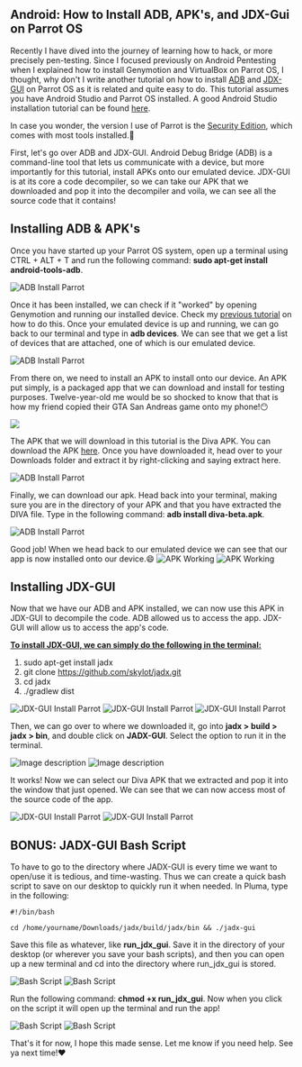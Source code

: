 ## Android: How to Install ADB, APK's, and JDX-Gui on Parrot OS
Recently I have dived into the journey of learning how to hack, or more precisely pen-testing. Since I focused previously on Android Pentesting when  I explained how to install Genymotion and VirtualBox on Parrot OS, I thought, why don't I write another tutorial on how to install [ADB](https://developer.android.com/studio/command-line/adb) and [JDX-GUI](https://github.com/skylot/jadx) on Parrot OS as it is related and quite easy to do. This tutorial assumes you have Android Studio and Parrot OS installed. A good Android Studio installation tutorial can be found [here](https://tutorialforlinux.com/2021/04/05/step-by-step-android-studio-parrot-linux-installation/).

In case you wonder, the version I use of Parrot is the [Security Edition](https://www.parrotsec.org/download/), which comes with most tools installed.🤠

First, let's go over ADB and JDX-GUI. Android Debug Bridge (ADB) is a command-line tool that lets us communicate with a device, but more importantly for this tutorial, install APKs onto our emulated device. JDX-GUI is at its core a code decompiler, so we can take our APK that we downloaded and pop it into the decompiler and voila, we can see all the source code that it contains!

## Installing ADB & APK's
Once you have started up your Parrot OS system, open up a terminal using CTRL + ALT + T and run the following command: **sudo apt-get install android-tools-adb**.

![ADB Install Parrot](https://dev-to-uploads.s3.amazonaws.com/uploads/articles/dws4aamj5melaoft8u52.png)
 
Once it has been installed, we can check if it "worked" by opening Genymotion and running our installed device. Check my [previous tutorial](https://dev.to/christinecdev/how-to-install-genymotion-virtualbox-on-parrot-os-287p) on how to do this. Once your emulated device is up and running, we can go back to our terminal and type in **adb devices**. We can see that we get a list of devices that are attached, one of which is our emulated device. 

![ADB Install Parrot](https://dev-to-uploads.s3.amazonaws.com/uploads/articles/7dxvrdwsfrvrqakb5jx0.png)

From there on, we need to install an APK to install onto our device. An APK put simply, is a packaged app that we can download and install for testing purposes. Twelve-year-old me would be so shocked to know that that is how my friend copied their GTA San Andreas game onto my phone!😶

<img src="https://c.tenor.com/pz0JWTgmDKQAAAAd/san-andreas-gta.gif"/>

The APK that we will download in this tutorial is the Diva APK. You can download the APK [here](https://www.payatu.com/wp-content/uploads/2016/01/diva-beta.tar.gz). Once you have downloaded it, head over to your Downloads folder and extract it by right-clicking and saying extract here.

![ADB Install Parrot](https://dev-to-uploads.s3.amazonaws.com/uploads/articles/rwu7wxvkctz7es836ig4.png)

Finally, we can download our apk. Head back into your terminal, making sure you are in the directory of your APK and that you have extracted the DIVA file. Type in the following command: **adb install diva-beta.apk**.

![ADB Install Parrot](https://dev-to-uploads.s3.amazonaws.com/uploads/articles/1mw0nhasoo2sgev93zji.png) 

Good job! When we head back to our emulated device we can see that our app is now installed onto our device.😄
![APK Working](https://dev-to-uploads.s3.amazonaws.com/uploads/articles/lzcs0piva2xddv9wk0s1.png)
![APK Working](https://dev-to-uploads.s3.amazonaws.com/uploads/articles/rmsgvhlnvutzxk09ojqk.png)

## Installing JDX-GUI
Now that we have our ADB and APK installed, we can now use this APK in JDX-GUI to decompile the code. ADB allowed us to access the app. JDX-GUI will allow us to access the app's code. 

<u>**To install JDX-GUI, we can simply do the following in the terminal:**</u>
1. sudo apt-get install jadx
2. git clone https://github.com/skylot/jadx.git
3. cd jadx
4. ./gradlew dist

![JDX-GUI Install Parrot](https://dev-to-uploads.s3.amazonaws.com/uploads/articles/p5fxqq5a9zqo3hwf3w1z.png)
![JDX-GUI Install Parrot](https://dev-to-uploads.s3.amazonaws.com/uploads/articles/29j1a4kjrarxemiehfj0.png)
![JDX-GUI Install Parrot](https://dev-to-uploads.s3.amazonaws.com/uploads/articles/1xk4k9dagynwohhnnuq1.png)

Then, we can go over to where we downloaded it, go into **jadx > build > jadx > bin**, and double click on **JADX-GUI**. Select the option to run it in the terminal.

![Image description](https://dev-to-uploads.s3.amazonaws.com/uploads/articles/oanilsu8bfzb7shm2ow9.png)
![Image description](https://dev-to-uploads.s3.amazonaws.com/uploads/articles/uuvv5slx911cc7ipjfy0.png)
  
It works! Now we can select our Diva APK that we extracted and pop it into the window that just opened. We can see that we can now access most of the source code of the app.

![JDX-GUI Install Parrot](https://dev-to-uploads.s3.amazonaws.com/uploads/articles/a7v00v131sg83jfl13e4.png)
![JDX-GUI Install Parrot](https://dev-to-uploads.s3.amazonaws.com/uploads/articles/lhs4e7rajy2aja9i2r8w.png)

## BONUS: JADX-GUI Bash Script
To have to go to the directory where JADX-GUI is every time we want to open/use it is tedious, and time-wasting. Thus we can create a quick bash script to save on our desktop to quickly run it when needed. In Pluma, type in the following: 

```
#!/bin/bash

cd /home/yourname/Downloads/jadx/build/jadx/bin && ./jadx-gui
```

Save this file as whatever, like **run_jdx_gui**. Save it in the directory of your desktop (or wherever you save your bash scripts), and then you can open up a new terminal and cd into the directory where run_jdx_gui is stored. 

![Bash Script](https://dev-to-uploads.s3.amazonaws.com/uploads/articles/x854uzzy4l7g1yjdlizy.png)
![Bash Script](https://dev-to-uploads.s3.amazonaws.com/uploads/articles/75aghidtkbs8hgr8uqig.png)
 
Run the following command: **chmod +x run_jdx_gui**. Now when you click on the script it will open up the terminal and run the app!

![Bash Script](https://dev-to-uploads.s3.amazonaws.com/uploads/articles/5lvo1tmrjwdcwr7w5fdl.png)
![Bash Script](https://dev-to-uploads.s3.amazonaws.com/uploads/articles/fcy35rmyscwbfp6cv0xd.png)

That's it for now, I hope this made sense. Let me know if you need help. See ya next time!❤️
 
